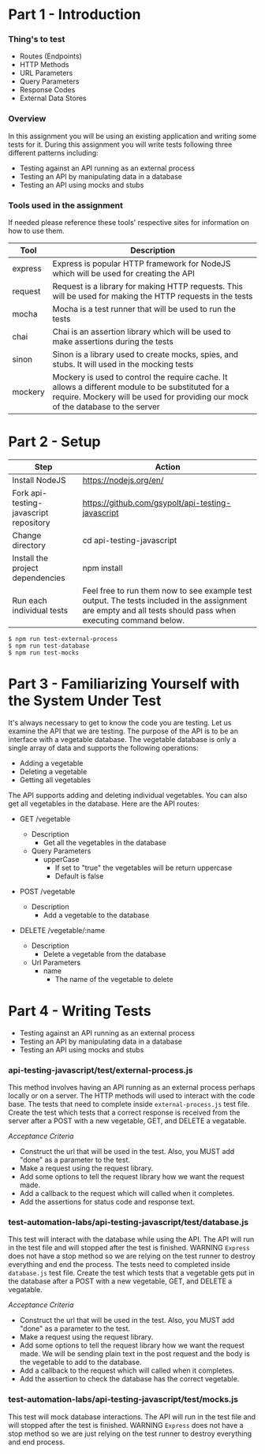 # Part 1 - Introduction  

### Thing's to test
- Routes (Endpoints)
- HTTP Methods
- URL Parameters
- Query Parameters
- Response Codes
- External Data Stores

### Overview

In this assignment you will be using an existing application and writing some tests for it. During this assignment you will write tests following three different patterns including:

- Testing against an API running as an external process
- Testing an API by manipulating data in a database
- Testing an API using mocks and stubs

### Tools used in the assignment
If needed please reference these tools' respective sites for information on how to use them.

Tool  | Description
----- | -----------
express | Express is popular HTTP framework for NodeJS which will be used for creating the API
request | Request is a library for making HTTP requests. This will be used for making the HTTP requests in the tests
mocha | Mocha is a test runner that will be used to run the tests
chai | Chai is an assertion library which will be used to make assertions during the tests
sinon | Sinon is a library used to create mocks, spies, and stubs. It will used in the mocking tests
mockery | Mockery is used to control the require cache. It allows a different module to be substituted for a require. Mockery will be used for providing our mock of the database to the server

# Part 2 - Setup

Step | Action
---- | ------
Install NodeJS | https://nodejs.org/en/
Fork api-testing-javascript repository | https://github.com/gsypolt/api-testing-javascript
Change directory | cd api-testing-javascript
Install the project dependencies | npm install 
Run each individual tests | Feel free to run them now to see example test output. The tests included in the assignment are empty and all tests should pass when executing command below.


```
$ npm run test-external-process
$ npm run test-database
$ npm run test-mocks
```

# Part 3 - Familiarizing Yourself with the System Under Test

It's always necessary to get to know the code you are testing. Let us examine the API that we are testing. The purpose of the API is to be an interface with a vegetable database. The vegetable database is only a single array of data and supports the following operations:

- Adding a vegetable
- Deleting a vegetable
- Getting all vegetables

The API supports adding and deleting individual vegetables. You can also get all vegetables in the database. Here are the API routes:

* GET /vegetable
    * Description
        * Get all the vegetables in the database
    * Query Parameters
        * upperCase
            * If set to "true" the vegetables will be return uppercase
            * Default is false

* POST /vegetable
    * Description
        * Add a vegetable to the database

* DELETE /vegetable/:name
    * Description
        * Delete a vegetable from the database
    * Url Parameters
        * name
            * The name of the vegetable to delete

# Part 4 - Writing Tests


* Testing against an API running as an external process
* Testing an API by manipulating data in a database
* Testing an API using mocks and stubs

### api-testing-javascript/test/external-process.js
This method involves having an API running as an external process perhaps locally or on a server. The HTTP methods will used to interact with the code base. The tests that need to complete inside `external-process.js` test file. Create the test which tests that a correct response is received from the server after a POST with a new vegetable, GET, and DELETE a vegatable. 

*Acceptance Criteria*
* Construct the url that will be used in the test. Also, you MUST add "done" as a parameter to the test.
* Make a request using the request library.
* Add some options to tell the request library how we want the request made.
* Add a callback to the request which will called when it completes.
* Add the assertions for status code and response text.

### test-automation-labs/api-testing-javascript/test/database.js
This test will interact with the database while using the API. The API will run in the test file and will stopped after the test is finished. WARNING `Express` does not have a stop method so we are relying on the test runner to destroy everything and end the process. The tests need to completed inside `database.js` test file. Create the test which tests that a vegetable gets put in the database after a POST with a new vegetable, GET, and DELETE a vegatable.

*Acceptance Criteria*
* Construct the url that will be used in the test. Also, you MUST add "done" as a parameter to the test.
* Make a request using the request library.
* Add some options to tell the request library how we want the request made. We will be sending plain text in the post request and the body is the vegetable to add to the database.
* Add a callback to the request which will called when it completes.
* Add the assertion to check the database has the correct vegetable.

### test-automation-labs/api-testing-javascript/test/mocks.js
This test will mock database interactions. The API will run in the test file and will stopped after the test is finished. WARNING `Express` does not have a stop method so we are just relying on the test runner to destroy everything and end process. 

